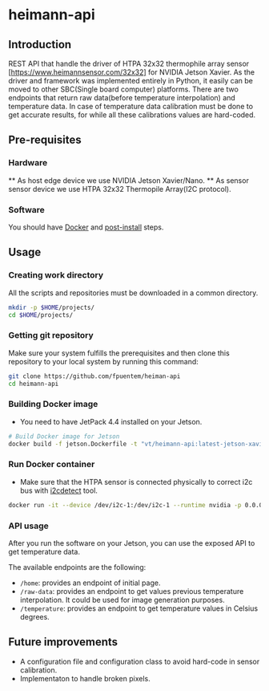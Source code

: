 # heimann-api

## Introduction
REST API that handle the driver of HTPA 32x32 thermophile array sensor [https://www.heimannsensor.com/32x32] for NVIDIA Jetson Xavier. As the driver and framework was implemented entirely in Python, it easily can be moved to other SBC(Single board computer) platforms. There are two endpoints that return raw data(before temperature interpolation) and temperature data.  In case of temperature data calibration must be done to get accurate results, for while all these calibrations values are hard-coded.  
## Pre-requisites
### Hardware
** As host edge device we use NVIDIA Jetson Xavier/Nano.
** As sensor sensor device we use HTPA 32x32 Thermopile Array(I2C protocol).

### Software 
You should have [Docker](https://docs.docker.com/get-docker/) and [post-install](https://docs.docker.com/engine/install/linux-postinstall/) steps.

## Usage
### Creating work directory
All the scripts and repositories must be downloaded in a common directory.
```bash
mkdir -p $HOME/projects/
cd $HOME/projects/
```

### Getting git repository
Make sure your system fulfills the prerequisites and then clone this repository to your local system by running this command:
```bash
git clone https://github.com/fpuentem/heiman-api
cd heimann-api
```
### Building Docker image
* You need to have JetPack 4.4 installed on your Jetson.
```bash
# Build Docker image for Jetson
docker build -f jetson.Dockerfile -t "vt/heimann-api:latest-jetson-xavier" .
```

### Run Docker container
* Make sure that the HTPA sensor is connected physically to correct i2c bus with [i2cdetect](https://manpages.debian.org/unstable/i2c-tools/i2cdetect.8.en.html) tool.
```bash
docker run -it --device /dev/i2c-1:/dev/i2c-1 --runtime nvidia -p 0.0.0.0:5050:5050 -d vt/heimann-api:latest-jetson-xavier
```
### API usage
After you run the software on your Jetson, you can use the exposed API to get temperature data.

The available endpoints are the following:
- `/home`: provides an endpoint of initial page.
- `/raw-data`: provides an  endpoint to get values previous temperature interpolation. It could be used for image generation purposes.
- `/temperature`: provides an  endpoint to get temperature values in Celsius degrees.

## Future improvements
* A configuration file and configuration class to avoid hard-code in sensor calibration.
* Implementaton to handle broken pixels. 